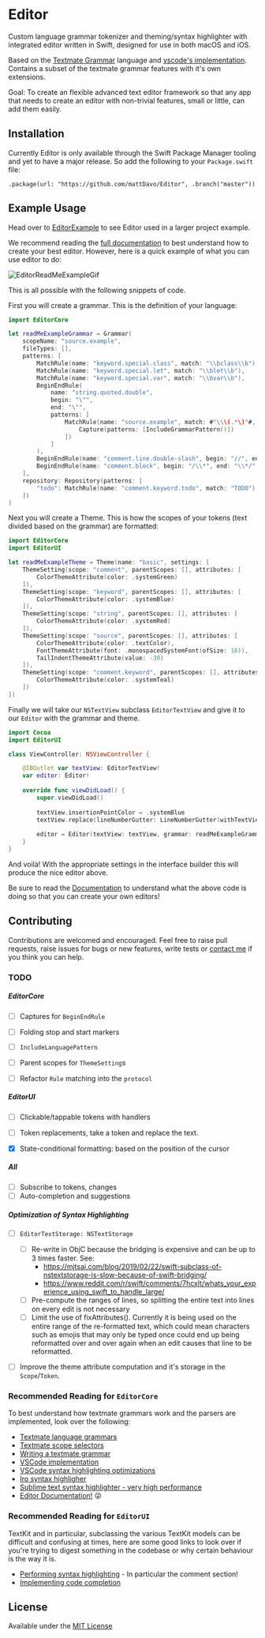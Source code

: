 # Editor

Custom language grammar tokenizer and theming/syntax highlighter with integrated editor written in Swift, designed for use in both macOS and iOS.

Based on the <a href="https://macromates.com/manual/en/language_grammars">Textmate Grammar</a> language and <a href="https://github.com/microsoft/vscode-textmate">vscode's implementation</a>. Contains a subset of the textmate grammar features with it's own extensions.

Goal: To create an flexible advanced text editor framework so that any app that needs to create an editor with non-trivial features, small or little, can add them easily.

## Installation
Currently Editor is only available through the Swift Package Manager tooling and yet to have a major release. So add the following to your `Package.swift` file:
```
.package(url: "https://github.com/mattDavo/Editor", .branch("master"))
```

## Example Usage
Head over to [EditorExample](https://github.com/mattDavo/EditorExample) to see Editor used in a larger project example.

We recommend reading the [full documentation](https://github.com/mattDavo/Editor/blob/master/DOCUMENTATION.md) to best understand how to create your best editor. However, here is a quick example of what you can use editor to do:

![EditorReadMeExampleGif](https://github.com/mattDavo/Editor/blob/master/Images/EditorReadMeExample.gif)

This is all possible with the following snippets of code.

First you will create a grammar. This is the definition of your language:

```Swift
import EditorCore

let readMeExampleGrammar = Grammar(
    scopeName: "source.example",
    fileTypes: [],
    patterns: [
        MatchRule(name: "keyword.special.class", match: "\\bclass\\b"),
        MatchRule(name: "keyword.special.let", match: "\\blet\\b"),
        MatchRule(name: "keyword.special.var", match: "\\bvar\\b"),
        BeginEndRule(
            name: "string.quoted.double",
            begin: "\"",
            end: "\"",
            patterns: [
                MatchRule(name: "source.example", match: #"\\\(.*\)"#, captures: [
                    Capture(patterns: [IncludeGrammarPattern()])
                ])
            ]
        ),
        BeginEndRule(name: "comment.line.double-slash", begin: "//", end: "\\n", patterns: [IncludeRulePattern(include: "todo")]),
        BeginEndRule(name: "comment.block", begin: "/\\*", end: "\\*/", patterns: [IncludeRulePattern(include: "todo")])
    ],
    repository: Repository(patterns: [
        "todo": MatchRule(name: "comment.keyword.todo", match: "TODO")
    ])
)
```

Next you will create a Theme. This is how the scopes of your tokens (text divided based on the grammar) are formatted:

```Swift
import EditorCore
import EditorUI

let readMeExampleTheme = Theme(name: "basic", settings: [
    ThemeSetting(scope: "comment", parentScopes: [], attributes: [
        ColorThemeAttribute(color: .systemGreen)
    ]),
    ThemeSetting(scope: "keyword", parentScopes: [], attributes: [
        ColorThemeAttribute(color: .systemBlue)
    ]),
    ThemeSetting(scope: "string", parentScopes: [], attributes: [
        ColorThemeAttribute(color: .systemRed)
    ]),
    ThemeSetting(scope: "source", parentScopes: [], attributes: [
        ColorThemeAttribute(color: .textColor),
        FontThemeAttribute(font: .monospacedSystemFont(ofSize: 18)),
        TailIndentThemeAttribute(value: -30)
    ]),
    ThemeSetting(scope: "comment.keyword", parentScopes: [], attributes: [
        ColorThemeAttribute(color: .systemTeal)
    ])
])
```

Finally we will take our `NSTextView` subclass `EditorTextView` and give it to our `Editor` with the grammar and theme.
```Swift
import Cocoa
import EditorUI

class ViewController: NSViewController {

    @IBOutlet var textView: EditorTextView!
    var editor: Editor!
    
    override func viewDidLoad() {
        super.viewDidLoad()
        
        textView.insertionPointColor = .systemBlue
        textView.replace(lineNumberGutter: LineNumberGutter(withTextView: textView))
        
        editor = Editor(textView: textView, grammar: readMeExampleGrammar, theme: readMeExampleTheme)
    }
}
```

And voilà! With the appropriate settings in the interface builder this will produce the nice editor above.

Be sure to read the [Documentation](https://github.com/mattDavo/Editor/blob/master/DOCUMENTATION.md) to understand what the above code is doing so that you can create your own editors!



## Contributing

Contributions are welcomed and encouraged. Feel free to raise pull requests, raise issues for bugs or new features, write tests or [contact me](mailto:mattdavo15@gmail.com) if you think you can help.

### TODO
##### EditorCore
- [ ] Captures for `BeginEndRule`
- [ ] Folding stop and start markers
- [ ] `IncludeLanguagePattern`
- [ ] Parent scopes for `ThemeSetting`s
- [ ] Refactor `Rule` matching into the `protocol`


##### EditorUI
- [ ] Clickable/tappable tokens with handlers
- [ ] Token replacements, take a token and replace the text.
- [x] State-conditional formatting: based on the position of the cursor


##### All
- [ ] Subscribe to tokens, changes
- [ ] Auto-completion and suggestions

##### Optimization of Syntax Highlighting
- [ ] `EditorTextStorage: NSTextStorage`
    - [ ] Re-write in ObjC because the bridging is expensive and can be up to 3 times faster. See:
        - https://mjtsai.com/blog/2019/02/22/swift-subclass-of-nstextstorage-is-slow-because-of-swift-bridging/
        - https://www.reddit.com/r/swift/comments/7hcxlt/whats_your_experience_using_swift_to_handle_large/
    - [ ] Pre-compute the ranges of lines, so splitting the entire text into lines on every edit is not necessary
    - [ ] Limit the use of fixAttributes(). Currently it is being used on the entire range of the re-formatted text, which could mean characters such as emojis that may only be typed once could end up being reformatted over and over again when an edit causes that line to be reformatted.
- [ ] Improve the theme attribute computation and it's storage in the `Scope`/`Token`.


### Recommended Reading for `EditorCore`

To best understand how textmate grammars work and the parsers are implemented, look over the following:
- [Textmate language grammars](https://macromates.com/manual/en/language_grammars)
- [Textmate scope selectors](https://macromates.com/manual/en/scope_selectors]=)
- [Writing a textmate grammar](https://www.apeth.com/nonblog/stories/textmatebundle.html)
- [VSCode implementation](https://github.com/microsoft/vscode-textmate)
- [VSCode syntax highlighting optimizations](https://code.visualstudio.com/blogs/2017/02/08/syntax-highlighting-optimizations)
- [Iro syntax highligher](https://medium.com/@model_train/creating-universal-syntax-highlighters-with-iro-549501698fd2)
- [Sublime text syntax highlighter - very high performance](https://github.com/trishume/syntect)
- [Editor Documentation!](https://github.com/mattDavo/Editor/blob/master/DOCUMENTATION.md) 😜

### Recommended Reading for `EditorUI`
TextKit and in particular, subclassing the various TextKit models can be difficult and confusing at times, here are some good links to look over if you're trying to digest something in the codebase or why certain behaviour is the way it is.
- [Performing syntax highlighting](https://christiantietze.de/posts/2017/11/syntax-highlight-nstextstorage-insertion-point-change/) - In particular the comment section!
- [Implementing code completion](https://stackoverflow.com/a/16754457)

## License
Available under the [MIT License](https://github.com/mattDavo/Editor/blob/master/LICENSE)
